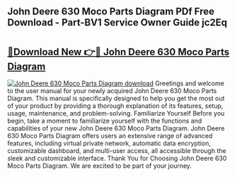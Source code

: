 ## John Deere 630 Moco Parts Diagram PDf Free Download - Part-BV1 Service Owner Guide jc2Eq

# <h2><a href="http://dfn6pe.blite.top/?on=John+Deere+630+Moco+Parts+Diagram">🔗Download New 👉🔴 John Deere 630 Moco Parts Diagram</a></h2>

[![John Deere 630 Moco Parts Diagram download](https://i.imgur.com/lujVjoI.png)](http://dfn6pe.blite.top/?on=John+Deere+630+Moco+Parts+Diagram)
Greetings and welcome to the user manual for your newly acquired John Deere 630 Moco Parts Diagram. This manual is specifically designed to help you get the most out of your product by providing a thorough explanation of its features, setup, usage, maintenance, and problem-solving. Familiarize Yourself Before you begin, take a moment to familiarize yourself with the functions and capabilities of your new John Deere 630 Moco Parts Diagram. John Deere 630 Moco Parts Diagram offers users an extensive range of advanced features, including virtual private network, automatic data encryption, customizable dashboard, and multi-user access, all accessible through the sleek and customizable interface. Thank You for Choosing John Deere 630 Moco Parts Diagram. We are excited to be part of your journey.
